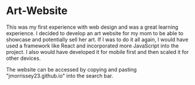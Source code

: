 # Art-Website

This was my first experience with web design and was a great learning experience. I decided to develop an art website for my mom to be able to showcase and potentially sell her art. If I was to do it all again, I would have used a framework like React and incorporated more JavaScript into the project. I also would have developed it for mobile first and then scaled it for other devices. 

The website can be accessed by copying and pasting "jmorrissey23.github.io" into the search bar.
